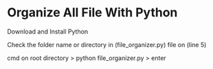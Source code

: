 # Organize All File With Python

Download and Install Python

Check the folder name or directory in (file_organizer.py) file on (line 5)

cmd on root directory > 
python file_organizer.py >
enter
